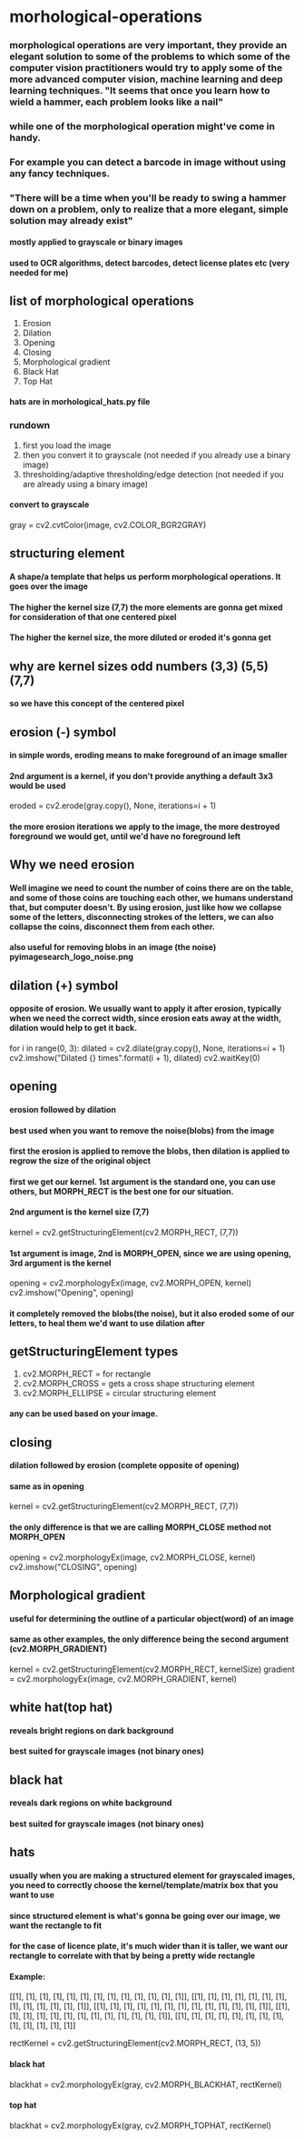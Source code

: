 # morhological-operations
### morphological operations are very important, they provide an elegant solution to some of the problems to which some of the computer vision practitioners would try to apply some of the more advanced computer vision, machine learning and deep learning techniques. "It seems that once you learn how to wield a hammer, each problem looks like a nail"
### while one of the morphological operation might've come in handy.
### For example you can detect a barcode in image without using any fancy techniques.
### "There will be a time when you'll be ready to swing a hammer down on a problem, only to realize that a more elegant, simple solution may already exist"

#### mostly applied to grayscale or binary images
#### used to OCR algorithms, detect barcodes, detect license plates etc (very needed for me)

## list of morphological operations
1. Erosion
1. Dilation
1. Opening
1. Closing
1. Morphological gradient
1. Black Hat
1. Top Hat

#### hats are in morhological_hats.py file


### rundown
1. first you load the image
2. then you convert it to grayscale (not needed if you already use a binary image)
3. thresholding/adaptive thresholding/edge detection (not needed if you are already using a binary image)

#### convert to grayscale
gray = cv2.cvtColor(image, cv2.COLOR_BGR2GRAY)

## structuring element
#### A shape/a template that helps us perform morphological operations. It goes over the image
#### The higher the kernel size (7,7) the more elements are gonna get mixed for consideration of that one centered pixel
#### The higher the kernel size, the more diluted or eroded it's gonna get

## why are kernel sizes odd numbers (3,3) (5,5) (7,7)

#### so we have this concept of the centered pixel


## erosion (-) symbol
#### in simple words, eroding means to make foreground of an image smaller
####  2nd argument is a kernel, if you don't provide anything a default 3x3 would be used
eroded = cv2.erode(gray.copy(), None, iterations=i + 1)
#### the more erosion iterations we apply to the image, the more destroyed foreground we would get, until we'd have no foreground left

## Why we need erosion
#### Well imagine we need to count the number of coins there are on the table, and some of those coins are touching each other, we humans understand that, but computer doesn't. By using erosion, just like how we collapse some of the letters, disconnecting strokes of the letters, we can also collapse the coins, disconnect them from each other.
#### also useful for removing blobs in an image (the noise) pyimagesearch_logo_noise.png

## dilation (+) symbol
#### opposite of erosion. We usually want to apply it after erosion, typically when we need the correct width, since erosion eats away at the width, dilation would help to get it back.
for i in range(0, 3):
	dilated = cv2.dilate(gray.copy(), None, iterations=i + 1)
	cv2.imshow("Dilated {} times".format(i + 1), dilated)
	cv2.waitKey(0)

## opening
#### erosion followed by dilation
#### best used when you want to remove the noise(blobs) from the image
#### first the erosion is applied to remove the blobs, then dilation is applied to regrow the size of the original object
#### first we get our kernel. 1st argument is the standard one, you can use others, but MORPH_RECT is the best one for our situation.
#### 2nd argument is the kernel size (7,7)
kernel = cv2.getStructuringElement(cv2.MORPH_RECT, (7,7))
#### 1st argument is image, 2nd is MORPH_OPEN, since we are using opening, 3rd argument is the kernel
opening = cv2.morphologyEx(image, cv2.MORPH_OPEN, kernel)
cv2.imshow("Opening", opening)
#### it completely removed the blobs(the noise), but it also eroded some of our letters, to heal them we'd want to use dilation after

## getStructuringElement types
1. cv2.MORPH_RECT = for rectangle
1. cv2.MORPH_CROSS = gets a cross shape structuring element
1. cv2.MORPH_ELLIPSE = circular structuring element
#### any can be used based on your image.

## closing
#### dilation followed by erosion (complete opposite of opening)
#### same as in opening
kernel = cv2.getStructuringElement(cv2.MORPH_RECT, (7,7))
#### the only difference is that we are calling MORPH_CLOSE method not MORPH_OPEN
opening = cv2.morphologyEx(image, cv2.MORPH_CLOSE, kernel)
cv2.imshow("CLOSING", opening)

## Morphological gradient
#### useful for determining the outline of a particular object(word) of an image
#### same as other examples, the only difference being the second argument (cv2.MORPH_GRADIENT)
kernel = cv2.getStructuringElement(cv2.MORPH_RECT, kernelSize)
gradient = cv2.morphologyEx(image, cv2.MORPH_GRADIENT, kernel)

## white hat(top hat)
#### reveals bright regions on dark background
#### best suited for grayscale images (not binary ones)

## black hat
#### reveals dark regions on white background
#### best suited for grayscale images (not binary ones)

## hats
#### usually when you are making a structured element for grayscaled images, you need to correctly choose the kernel/template/matrix box that you want to use
#### since structured element is what's gonna be going over our image, we want the rectangle to fit
#### for the case of licence plate, it's much wider than it is taller, we want our rectangle to correlate with that by being a pretty wide rectangle
#### Example:
[[1], [1], [1], [1], [1], [1], [1], [1], [1], [1], [1], [1], [1]],
[[1], [1], [1], [1], [1], [1], [1], [1], [1], [1], [1], [1], [1]],
[[1], [1], [1], [1], [1], [1], [1], [1], [1], [1], [1], [1], [1]],
[[1], [1], [1], [1], [1], [1], [1], [1], [1], [1], [1], [1], [1]],
[[1], [1], [1], [1], [1], [1], [1], [1], [1], [1], [1], [1], [1]]

rectKernel = cv2.getStructuringElement(cv2.MORPH_RECT, (13, 5))

#### black hat
blackhat = cv2.morphologyEx(gray, cv2.MORPH_BLACKHAT, rectKernel)

#### top hat
blackhat = cv2.morphologyEx(gray, cv2.MORPH_TOPHAT, rectKernel)
